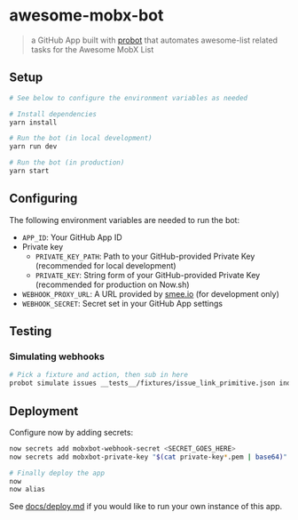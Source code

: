 # awesome-mobx-bot

> a GitHub App built with [probot](https://github.com/probot/probot) that automates awesome-list related tasks for the Awesome MobX List

## Setup

```sh
# See below to configure the environment variables as needed

# Install dependencies
yarn install

# Run the bot (in local development)
yarn run dev

# Run the bot (in production)
yarn start
```

## Configuring

The following environment variables are needed to run the bot:

- `APP_ID`: Your GitHub App ID
- Private key
  - `PRIVATE_KEY_PATH`: Path to your GitHub-provided Private Key (recommended for local development)
  - `PRIVATE_KEY`: String form of your GitHub-provided Private Key (recommended for production on Now.sh)
- `WEBHOOK_PROXY_URL`: A URL provided by [smee.io](https://smee.io) (for development only)
- `WEBHOOK_SECRET`: Secret set in your GitHub App settings

## Testing

### Simulating webhooks

```sh
# Pick a fixture and action, then sub in here
probot simulate issues __tests__/fixtures/issue_link_primitive.json index.js
```

## Deployment

Configure now by adding secrets:

```sh
now secrets add mobxbot-webhook-secret <SECRET_GOES_HERE>
now secrets add mobxbot-private-key "$(cat private-key*.pem | base64)"

# Finally deploy the app
now
now alias
```

See [docs/deploy.md](docs/deploy.md) if you would like to run your own instance of this app.
